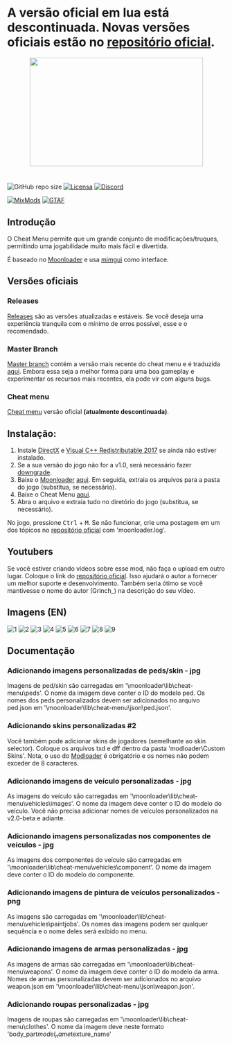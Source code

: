 # A versão oficial em lua está descontinuada. Novas versões oficiais estão no [repositório oficial](https://github.com/user-grinch/Cheat-Menu).
<p align="center">
  <img width="400" height="250" src="https://i.imgur.com/fZ71SbF.png">
</p>

#
![GitHub repo size](https://img.shields.io/github/repo-size/user-grinch/Cheat-Menu?label=Size&style=for-the-badge)
[![Licensa](https://img.shields.io/github/license/user-grinch/Cheat-Menu?style=for-the-badge)](https://github.com/user-grinch/Cheat-Menu/blob/master/LICENSE)
[![Discord](https://img.shields.io/discord/689515979847237649?label=Discord&style=for-the-badge)](https://discord.gg/ZzW7kmf)

[![MixMods](https://img.shields.io/badge/Topic-Mixmods-%234e4784?style=for-the-badge)](https://forum.mixmods.com.br/f5-scripts-codigos/t1777-lua-cheat-menu)
[![GTAF](https://img.shields.io/badge/Topic-GTA%20Forums-%23244052?style=for-the-badge)](https://gtaforums.com/topic/961636-moon-cheat-menu/)
## Introdução

O Cheat Menu permite que um grande conjunto de modificações/truques, permitindo uma jogabilidade muito mais fácil e divertida.

É baseado no [Moonloader](https://gtaforums.com/topic/890987-moonloader/) e usa [mimgui](https://github.com/THE-FYP/mimgui) como interface.

## Versões oficiais

### Releases
[Releases](https://github.com/inanahammad/Cheat-Menu/releases) são as versões atualizadas e estáveis. Se você deseja uma experiência tranquila com o mínimo de erros possível, esse e o recomendado.

### Master Branch
[Master branch](https://github.com/inanahammad/Cheat-Menu) contém a versão mais recente do cheat menu e é traduzida [aqui](https://github.com/Dowglass/Cheat-Menu). Embora essa seja a melhor forma para uma boa gameplay e experimentar os recursos mais recentes, ela pode vir com alguns bugs.

### Cheat menu
[Cheat menu](https://github.com/user-grinch/Cheat-Menu/tree/master) versão oficial **(atualmente descontinuada)**.

## Instalação:

1. Instale [DirectX](https://www.microsoft.com/en-us/download/details.aspx?id=35) e [Visual C++ Redistributable 2017](https://aka.ms/vs/16/release/vc_redist.x86.exe) se ainda não estiver instalado.
2. Se a sua versão do jogo não for a v1.0, será necessário fazer [downgrade](https://gtaforums.com/topic/927016-san-andreas-downgrader/).
3. Baixe o [Moonloader](https://gtaforums.com/topic/890987-moonloader/) [aqui](https://blast.hk/moonloader/files/moonloader-026.zip). Em seguida, extraia os arquivos para a pasta do jogo (substitua, se necessário).
4. Baixe o Cheat Menu [aqui](https://github.com/Dowglass/Cheat-Menu).
5. Abra o arquivo e extraia tudo no diretório do jogo (substitua, se necessário).

No jogo, pressione <kbd>Ctrl</kbd> + <kbd>M</kbd>. Se não funcionar, crie uma postagem em um dos tópicos no [repositório oficial](https://github.com/user-grinch/Cheat-Menu) com 'moonloader.log'. 

## Youtubers

Se você estiver criando vídeos sobre esse mod, não faça o upload em outro lugar. Coloque o link do [repositório oficial](https://github.com/user-grinch/Cheat-Menu). Isso ajudará o autor a fornecer um melhor suporte e desenvolvimento. Também seria ótimo se você mantivesse o nome do autor (Grinch_) na descrição do seu vídeo.

## Imagens (EN)
![1](https://raw.githubusercontent.com/user-grinch/user-grinch.github.io/master/assets/img/mods/cheat-menu/teleport.gif)
![2](https://raw.githubusercontent.com/user-grinch/user-grinch.github.io/master/assets/img/mods/cheat-menu/player.gif)
![3](https://raw.githubusercontent.com/user-grinch/user-grinch.github.io/master/assets/img/mods/cheat-menu/ped.gif)
![4](https://raw.githubusercontent.com/user-grinch/user-grinch.github.io/master/assets/img/mods/cheat-menu/animation.gif)
![5](https://raw.githubusercontent.com/user-grinch/user-grinch.github.io/master/assets/img/mods/cheat-menu/vehicle.gif)
![6](https://raw.githubusercontent.com/user-grinch/user-grinch.github.io/master/assets/img/mods/cheat-menu/weapon.gif)
![7](https://raw.githubusercontent.com/user-grinch/user-grinch.github.io/master/assets/img/mods/cheat-menu/game.gif)
![8](https://raw.githubusercontent.com/user-grinch/user-grinch.github.io/master/assets/img/mods/cheat-menu/visual.gif)
![9](https://raw.githubusercontent.com/user-grinch/user-grinch.github.io/master/assets/img/mods/cheat-menu/menu.gif)

## Documentação 

### Adicionando imagens personalizadas de peds/skin - jpg

Imagens de ped/skin são carregadas em '\moonloader\lib\cheat-menu\peds\'. O nome da imagem deve conter o ID do modelo ped. Os nomes dos peds personalizados devem ser adicionados no arquivo ped.json em '\moonloader\lib\cheat-menu\json\ped.json'.

### Adicionando skins personalizadas #2

Você também pode adicionar skins de jogadores (semelhante ao skin selector). Coloque os arquivos txd e dff dentro da pasta 'modloader\Custom Skins\'. Nota, o uso do [Modloader](https://gtaforums.com/topic/669520-mod-loader/) é obrigatório e os nomes não podem exceder de 8 caracteres.

### Adicionando imagens de veículo personalizadas - jpg

As imagens do veículo são carregadas em '\moonloader\lib\cheat-menu\vehicles\images\'. O nome da imagem deve conter o ID do modelo do veículo. Você não precisa adicionar nomes de veículos personalizados na v2.0-beta e adiante.

### Adicionando imagens personalizadas nos componentes de veículos - jpg

As imagens dos componentes do veículo são carregadas em '\moonloader\lib\cheat-menu\vehicles\component\'. O nome da imagem deve conter o ID do modelo do componente.

### Adicionando imagens de pintura de veículos personalizados - png

As imagens são carregadas em '\moonloader\lib\cheat-menu\vehicles\paintjobs\'. Os nomes das imagens podem ser qualquer sequência e o nome deles será exibido no menu.

### Adicionando imagens de armas personalizadas - jpg

As imagens de armas são carregadas em '\moonloader\lib\cheat-menu\weapons\'. O nome da imagem deve conter o ID do modelo da arma. Nomes de armas personalizadas devem ser adicionados no arquivo weapon.json em '\moonloader\lib\cheat-menu\json\weapon.json'.

### Adicionando roupas personalizadas - jpg

Imagens de roupas são carregadas em '\moonloader\lib\cheat-menu\clothes\'. O nome da imagem deve neste formato 'body_part$model_name$texture_name'
